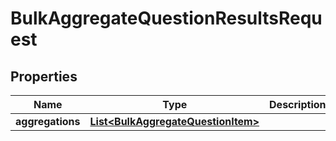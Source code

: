 

# BulkAggregateQuestionResultsRequest


## Properties

| Name | Type | Description | Notes |
|------------ | ------------- | ------------- | -------------|
|**aggregations** | [**List&lt;BulkAggregateQuestionItem&gt;**](BulkAggregateQuestionItem.md) |  |  |



